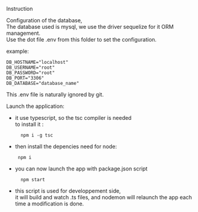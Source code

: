 Instruction  

Configuration of the database,  
The database used is mysql, we use the driver sequelize for it ORM management.  
Use the dot file .env from this folder to set the configuration.

example:
    
    DB_HOSTNAME="localhost"
    DB_USERNAME="root"
    DB_PASSWORD="root"
    DB_PORT="3306"
    DB_DATABASE="database_name"
    
This .env file is naturally ignored by git.




Launch the application:
- it use typescript, so the tsc compiler is needed  
to install it : 
        
        npm i -g tsc
        
- then install the depencies need for node:   
       
       npm i
       
       
- you can now launch the app with package.json script  

        npm start
        
 - this script is used for developpement side,  
 it will build and watch .ts files, and nodemon will relaunch the app each time a modification is done.
 
